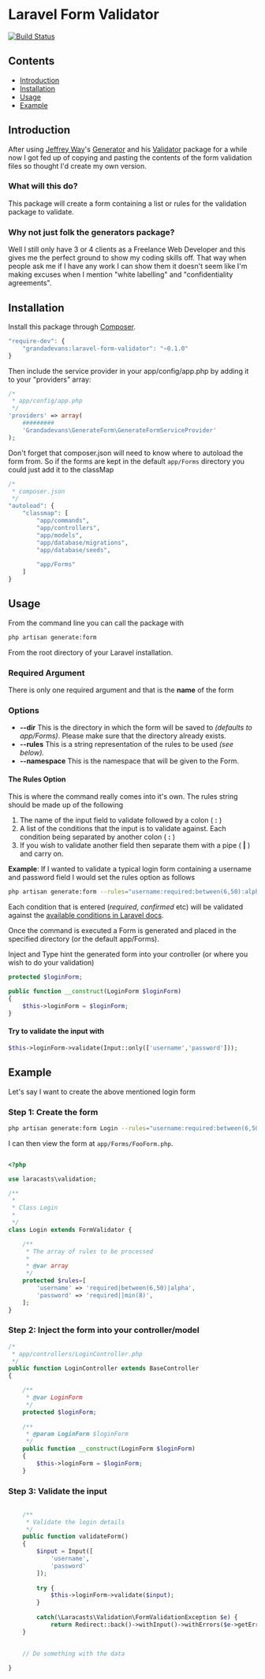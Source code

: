 # Laravel Form Validator

[![Build Status](https://travis-ci.org/GrandadEvans/generate-forms.svg?branch=master)](https://travis-ci.org/GrandadEvans/generate-forms)

## Contents
 * [Introduction](#introduction)
 * [Installation](#installation)
 * [Usage](#usage)
 * [Example](#example)
 
## Introduction
After using [Jeffrey Way](https://github.com/JeffreyWay)'s [Generator](https://github.com/JeffreyWay/Laravel-Generators) and his [Validator](https://github.com/laracasts/Validation) package for a while now I got fed up of copying and pasting the contents of the form validation files so thought I'd create my own version.

### What will this do?
This package will create a form containing a list or rules for the validation package to validate.

### Why not just folk the generators package?
Well I still only have 3 or 4 clients as a Freelance Web Developer and this gives me the perfect ground to show my coding skills off. That way when people ask me if I have any work I can show them it doesn't seem like I'm making excuses when I mention "white labelling" and "confidentiality agreements".

## Installation
Install this package through [Composer](https://getcomposer.org).

```js
"require-dev": {
    "grandadevans:laravel-form-validator": "~0.1.0"
}
```
Then include the service provider in your app/config/app.php by adding it to your "providers" array:

```php
/*
 * app/config/app.php
 */
'providers' => array(
    #########
    'Grandadevans\GenerateForm\GenerateFormServiceProvider'
);
```
Don't forget that composer.json will need to know where to autoload the form from. So if the forms are kept in the default `app/Forms` directory you could just add it to the classMap
```php
/*
 * composer.json
 */
"autoload": {
	"classmap": [
		"app/commands",
		"app/controllers",
		"app/models",
		"app/database/migrations",
		"app/database/seeds",
        
        "app/Forms"
    ]
}
```

## Usage
From the command line you can call the package with

```bash
php artisan generate:form
```

From the root directory of your Laravel installation.

### Required Argument
There is only one required argument and that is the **name** of the form

### Options
 * **--dir**       This is the directory in which the form will be saved to *(defaults to app/Forms)*. Please make sure that the directory already exists.
 * **--rules**     This is a string representation of the rules to be used *(see below).*
 * **--namespace** This is the namespace that will be given to the Form.

#### The Rules Option
This is where the command really comes into it's own.
The rules string should be made up of the following

1.  The name of the input field to validate followed by a colon ( **:** )
2.  A list of the conditions that the input is to validate against. Each condition being separated by another colon ( **:** )
3.  If you wish to validate another field then separate them with a pipe ( **|** ) and carry on.

**Example**: If I wanted to validate a typical login form containing a username and password field I would set the rules option as follows

```bash
php artisan generate:form --rules="username:required:between(6,50):alpha | password:required:min(8)"
```

Each condition that is entered (*required*, *confirmed* etc) will be validated against the [available conditions in Laravel docs](http://laravel.com/docs/validation#available-validation-rules).

Once the command is executed a Form is generated and placed in the specified directory (or the default app/Forms).

Inject and Type hint the generated form into your controller (or where you wish to do your validation)

```php
protected $loginForm;

public function __construct(LoginForm $loginForm)
{
	$this->loginForm = $loginForm;
}
```

#### Try to validate the input with

```php
$this->loginForm->validate(Input::only(['username','password']));
```

## Example
Let's say I want to create the above mentioned login form

### Step 1: Create the form
```bash
php artisan generate:form Login --rules="username:required:between(6,50):alpha | password:required:min(8)"
```

I can then view the form at `app/Forms/FooForm.php`.

```php

<?php

use laracasts\validation;

/**
 *
 * Class Login
 *
 */
class Login extends FormValidator {

    /**
     * The array of rules to be processed
     *
     * @var array
     */
    protected $rules=[
        'username' => 'required|between(6,50)|alpha',
        'password' => 'required||min(8)',
    ];
}
```

### Step 2: Inject the form into your controller/model

```php
/*
 * app/controllers/LoginController.php
 */
public function LoginController extends BaseController
{

    /**
     * @var LoginForm
     */
    protected $loginForm;
    
    /**
     * @param LoginForm $loginForm
     */
    public function __construct(LoginForm $loginForm)
    {
        $this->loginForm = $loginForm;
    }
```

### Step 3: Validate the input
```php
    
    /**
     * Validate the login details
     */
    public function validateForm()
    {
        $input = Input([
            'username',
            'password'
        ]);
        
        try {
            $this->loginForm->validate($input);
        }
        
        catch(\Laracasts\Validation\FormValidationException $e) {
			return Redirect::back()->withInput()->withErrors($e->getErrors());
	}

        
    // Do something with the data
    
}
```
